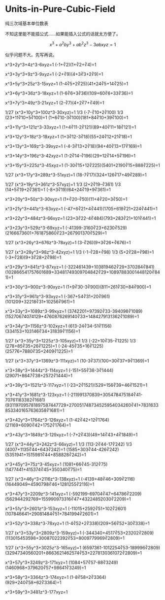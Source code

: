 # Units-in-Pure-Cubic-Field
纯三次域基本单位数表

不知这里能不能插公式……如果能插入公式的话就太方便了。

$$
x^3+a^2by^3+ab^2z^3-3abxyz=1
$$

似乎问题不大。先写再说。

x^3+2y^3+4z^3-6xyz=1
(-1+∛2)(1+∛2+∛4)=1

x^3+3y^3+9z^3-9xyz=1
(-2+∛9)(4+3∛3+2∛9)=1

x^3+5y^3+25z^3-15xyz=1
(1-4∛5+2∛25)(41+24∛5+14∛25)=1

x^3+6y^3+36z^3-18xyz=1
(1-6∛6+3∛36)(109+60∛6+33∛36)=1

x^3+7y^3+49z^3-21xyz=1
(2-∛7)(4+2∛7+∛49)=1

1/27 (x^3+10y^3+100z^3-30xyz)=1
1/3 (-7-∛10+2∛100)  1/3 (23+11∛10+5∛100)=1
(1+6∛10-3∛100)(181+84∛10+39∛100)=1

x^3+11y^3+121z^3-33xyz=1
(1+4∛11-2∛121)(89+40∛11+18∛121)=1

x^3+12y^3+18z^3-18xyz=1
(1+3∛12-3∛18)(55+24∛12+21∛18)=1

x^3+13y^3+169z^3-39xyz=1
(-4-3∛13+2∛18)(94+40∛13+17∛169)=1

x^3+14y^3+196z^3-42xyz=1
(1-2∛14-∛196)(29+12∛14+5∛196)=1

x^3+15y^3+225z^3-45xyz=1
(1-30∛15+12∛225)(5401+2190∛15+888∛225)=1

1/27 (x^3+17y^3+289z^3-51xyz)=1
(18-7∛17)(324+126∛17+49∛289)=1

1/27 (x^3+19y^3+361z^3-57xyz)=1
1/3 (2+2∛19-∛361)  1/3 (14+5∛19+2∛361)=1
(-8+3∛19)(64+24∛19+9∛361)=1

x^3+20y^3+50z^3-30xyz=1
(1+∛20-∛50)(11+4∛20+3∛50)=1

x^3+21y^3+441z^3-63xyz=1
(-47+6∛21+4∛441)(1705+618∛21+224∛441)=1

x^3+22y^3+484z^3-66xyz=1
(23+3∛22-4∛484)(793+283∛21+101∛441)=1

x^3+23y^3+529z^3-69xyz=1
(-41399-3160∛23+6230∛529)(2166673601+761875860∛23+267901370∛529)=1

1/27 (x^3+26y^3+676z^3-78xyz)=1
(3-∛26)(9+3∛26+∛676)=1

1/27 (x^3+28y^3+98z^3-42xyz)=1
1/3 (-1-∛28+∛98)  1/3 (5+2∛28+∛98)=1
(-3+∛28)(9+3∛28+2∛98)=1

x^3+29y^3+841z^3-87xyz=1
(-322461439+103819462∛29+370284∛841)(102866541757601689+33481749309704842∛29+10897883001448120∛841)=1

x^3+30y^3+900z^3-90xyz=1
(1+9∛30-3∛900)(811+261∛30+84∛900)=1

x^3+31y^3+961z^3-93xyz=1
(-367+54∛31+20∛961)(101209+32218∛31+10256∛961)=1

x^3+33y^3+1089z^3-99xyz=1
(3742201+97392∛33-394098∛1089)(15270674074129+4760876269140∛33+1484279131362∛1089)=1

x^3+34y^3+1156z^3-102xyz=1
(613-24∛34-51∛1156)(334153+103146∛34+31839∛1156)=1

1/27 (x^3+35y^3+1225z^3-105xyz)=1
1/3 (-22+10∛35-∛1225)  1/3 (278+85∛35+26∛1225)=1
(-24-45∛35+16∛1225)(25776+7880∛35+2409∛1225)=1

1/27 (x^3+37y^3+1369z^3-111xyz)=1
(10-3∛37)(100+30∛37+9∛1369)=1

x^3+38y^3+1444z^3-114xyz=1
(-151+55∛38-3∛1444)(29071+8647∛38+2572∛1444)=1

x^3+39y^3+1521z^3-117xyz=1
(-23+2∛1521)(529+156∛39+46∛1521)=1

x^3+41y^3+1681z^3-123xyz=1
(-211991370839+305478475184∛41-70761183382∛1681)(931197095781897587447729+270051748734525954034260∛41+78316338533401657636358∛1681)=1

x^3+42y^3+1764z^3-126xyz=1
(1-42∛42+12∛1764)(21169+6090∛42+1752∛1764)=1

x^3+43y^3+1849z^3-129xyz=1
(-7+2∛43)(49+14∛43+4∛1849)=1

1/27 (x^3+44y^3+242z^3-66xyz)=1
1/3 (113-2∛44-17∛242)  1/3 (4007+1135∛44+643∛242)=1
(1585+303∛44-426∛242)(5351941+1515981∛44+858828∛242)=1

x^3+45y^3+75z^3-45xyz=1
(1081+66∛45-312∛75)(1477441+415374∛45+350340∛75)=1

1/27 (x^3+46y^3+2116z^3-138xyz)=1
(-4139+48∛46+309∛2116)(16449049+4590798∛46+1281255∛2116)=1

x^3+47y^3+2209z^3-141xyz=1
(-592199-69704∛47+64786∛2209)(562944292769+155990973316∛47+43224852030∛2209)=1

x^3+51y^3+2601z^3-153xyz=1
(-11015+2592∛51+102∛2601)(107846641+29081484∛51+7841994∛2601)=1

x^3+52y^3+338z^3-78xyz=1
(1-4∛52+2∛338)(209+56∛52+30∛338)=1

1/27 (x^3+53y^3+2809z^3-159xyz)=1
(-344340+4517∛53+23202∛2809)(113015453598+30087022392∛53+8009779969∛2809)=1

1/27 (x^3+55y^3+3025z^3-165xyz)=1
(6597361-1012254∛53-189996∛2809)(32947340560201+8663621462574∛53+2278130361072∛2809)=1

x^3+57y^3+3249z^3-171xyz=1
(1084+57∛57-88∛3249)(1460968+379620∛57+98641∛3249)=1

x^3+58y^3+3364z^3-174xyz=1
(1-8∛58+2∛3364)(929+240∛58+62∛3364)=1

x^3+59y^3+3481z^3-177xyz=1



